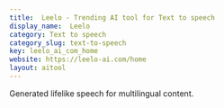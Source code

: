 ```yaml
---
title:  Leelo - Trending AI tool for Text to speech
display_name:  Leelo
category: Text to speech
category_slug: text-to-speech
key: leelo_ai_com_home
website: https://leelo-ai.com/home
layout: aitool
---
```


Generated lifelike speech for multilingual content.
